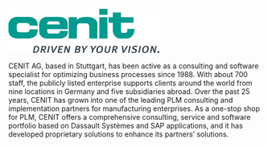 <p><a href="http://www.cenit.com/"><img src="exhibitor_7.png" style="width:300px;height:auto;" /></a></p>
<p>
CENIT AG, based in Stuttgart, has been active as a consulting and software specialist for optimizing business processes since 1988.
With about 700 staff, the publicly listed enterprise supports clients around the world from nine locations in Germany and five subsidiaries abroad.
Over the past 25 years, CENIT has grown into one of the leading PLM consulting and implementation partners for manufacturing enterprises.
As a one-stop shop for PLM, CENIT offers a comprehensive consulting, service and software portfolio based on Dassault Systèmes and SAP applications, and it has developed proprietary solutions to enhance its partners’ solutions.
</p>